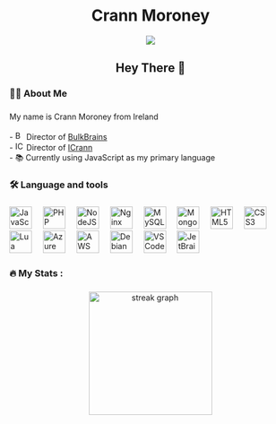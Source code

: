 <div align="center">
  <h1>Crann Moroney</h1>
  <img src="https://visitor-badge.laobi.icu/badge?page_id=page.id"  />
  <h2 align="center">Hey There 👋</h2>
</div>

###

<h3 align="left">👩‍💻  About Me</h3>

###

<p align="left">My name is Crann Moroney from Ireland<br><br>- <img src="https://bulkbrains.com/img/bulkbrains.svg" height="16" alt="BulkBrains Logo"/> Director of <a target="_blank" href="https://bulkbrains.com">BulkBrains</a><br>- <img src="https://icrann.ie/img/logo.png" height="16" alt="ICrann Logo"/> Director of <a target="_blank" href="https://icrann.ie">ICrann</a><br>- 📚 Currently using JavaScript as my primary language</p>

###

<h3 align="left">🛠 Language and tools</h3>

###

<div align="left">
  <img src="https://cdn.jsdelivr.net/gh/devicons/devicon/icons/javascript/javascript-plain.svg" height="40" alt="JavaScript Logo"  />
  <img width="12" />
  <img src="https://cdn.jsdelivr.net/gh/devicons/devicon@latest/icons/php/php-original.svg" height="40" alt="PHP Logo"  />
  <img width="12" />
  <img src="https://cdn.jsdelivr.net/gh/devicons/devicon/icons/nodejs/nodejs-plain-wordmark.svg" height="40" alt="NodeJS Logo"  />
  <img width="12" />
  <img src="https://cdn.jsdelivr.net/gh/devicons/devicon/icons/nginx/nginx-original.svg" height="40" alt="Nginx Logo"  />
  <img width="12" />
  <img src="https://cdn.jsdelivr.net/gh/devicons/devicon/icons/mysql/mysql-plain-wordmark.svg" height="40" alt="MySQL Logo"  />
  <img width="12" />
  <img src="https://cdn.jsdelivr.net/gh/devicons/devicon/icons/mongodb/mongodb-plain-wordmark.svg" height="40" alt="MongoDB Logo"  />
  <img width="12" />
  <img src="https://cdn.jsdelivr.net/gh/devicons/devicon/icons/html5/html5-plain-wordmark.svg" height="40" alt="HTML5 Logo"  />
  <img width="12" />
  <img src="https://cdn.jsdelivr.net/gh/devicons/devicon/icons/css3/css3-plain-wordmark.svg" height="40" alt="CSS3 Logo"  />
  <img width="12" />
  <img src="https://cdn.jsdelivr.net/gh/devicons/devicon@latest/icons/lua/lua-plain.svg" height="40" alt="Lua Logo"  />
  <img width="12" />
  <img src="https://cdn.jsdelivr.net/gh/devicons/devicon@latest/icons/azure/azure-original-wordmark.svg" height="40" alt="Azure Logo"  />
  <img width="12" />
  <img src="https://cdn.jsdelivr.net/gh/devicons/devicon@latest/icons/amazonwebservices/amazonwebservices-original-wordmark.svg" height="40" alt="AWS Logo"  />
  <img width="12" />
  <img src="https://cdn.jsdelivr.net/gh/devicons/devicon@latest/icons/debian/debian-original-wordmark.svg" height="40" alt="Debian Logo"  />
  <img width="12" />
  <img src="https://cdn.jsdelivr.net/gh/devicons/devicon@latest/icons/vscode/vscode-original-wordmark.svg" height="40" alt="VSCode Logo"  />
  <img width="12" />
  <img src="https://cdn.jsdelivr.net/gh/devicons/devicon@latest/icons/jetbrains/jetbrains-original.svg" height="40" alt="JetBrains Logo"  />
</div>

###

<h3 align="left">🔥   My Stats :</h3>

###

<div align="center">
  <img src="https://streak-stats.demolab.com?user=icrann&locale=en&mode=daily&theme=dark&hide_border=false&border_radius=5&order=3" height="220" alt="streak graph"  />
</div>

###
